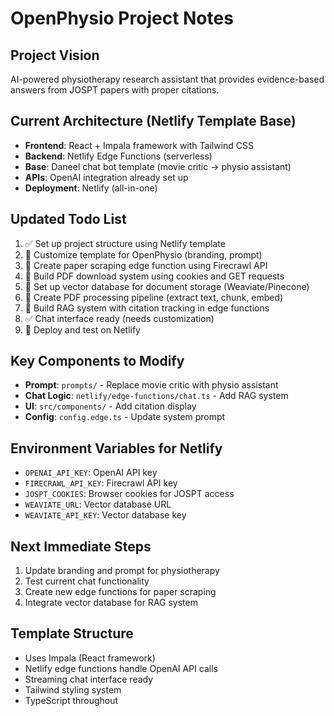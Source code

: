 # OpenPhysio Project Notes

## Project Vision
AI-powered physiotherapy research assistant that provides evidence-based answers from JOSPT papers with proper citations.

## Current Architecture (Netlify Template Base)
- **Frontend**: React + Impala framework with Tailwind CSS
- **Backend**: Netlify Edge Functions (serverless)
- **Base**: Daneel chat bot template (movie critic → physio assistant)
- **APIs**: OpenAI integration already set up
- **Deployment**: Netlify (all-in-one)

## Updated Todo List
1. ✅ Set up project structure using Netlify template
2. 🔄 Customize template for OpenPhysio (branding, prompt)
3. 🔄 Create paper scraping edge function using Firecrawl API
4. 🔄 Build PDF download system using cookies and GET requests
5. 🔄 Set up vector database for document storage (Weaviate/Pinecone)
6. 🔄 Create PDF processing pipeline (extract text, chunk, embed)
7. 🔄 Build RAG system with citation tracking in edge functions
8. ✅ Chat interface ready (needs customization)
9. 🔄 Deploy and test on Netlify

## Key Components to Modify
- **Prompt**: `prompts/` - Replace movie critic with physio assistant
- **Chat Logic**: `netlify/edge-functions/chat.ts` - Add RAG system
- **UI**: `src/components/` - Add citation display
- **Config**: `config.edge.ts` - Update system prompt

## Environment Variables for Netlify
- `OPENAI_API_KEY`: OpenAI API key
- `FIRECRAWL_API_KEY`: Firecrawl API key  
- `JOSPT_COOKIES`: Browser cookies for JOSPT access
- `WEAVIATE_URL`: Vector database URL
- `WEAVIATE_API_KEY`: Vector database key

## Next Immediate Steps
1. Update branding and prompt for physiotherapy
2. Test current chat functionality
3. Create new edge functions for paper scraping
4. Integrate vector database for RAG system

## Template Structure
- Uses Impala (React framework) 
- Netlify edge functions handle OpenAI API calls
- Streaming chat interface ready
- Tailwind styling system
- TypeScript throughout